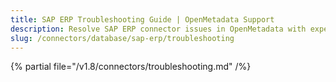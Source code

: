 ```yaml
---
title: SAP ERP Troubleshooting Guide | OpenMetadata Support
description: Resolve SAP ERP connector issues in OpenMetadata with expert troubleshooting guides, common error fixes, and step-by-step solutions for seamless integration.
slug: /connectors/database/sap-erp/troubleshooting
---
```


{% partial file="/v1.8/connectors/troubleshooting.md" /%}
